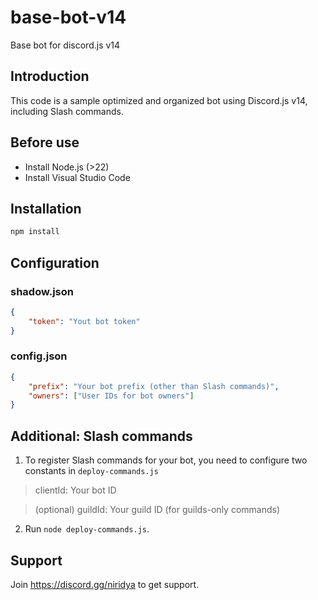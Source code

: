 # base-bot-v14
Base bot for discord.js v14

## Introduction
This code is a sample optimized and organized bot using Discord.js v14, including Slash commands.

## Before use
- Install Node.js (>22)
- Install Visual Studio Code

## Installation
```sh
npm install
```

## Configuration
### shadow.json

```json
{
    "token": "Yout bot token"
}
```

### config.json
```json
{
    "prefix": "Your bot prefix (other than Slash commands)",
    "owners": ["User IDs for bot owners"]
}
```

## Additional: Slash commands
1. To register Slash commands for your bot, you need to configure two constants in `deploy-commands.js`
> clientId: Your bot ID

> (optional) guildId: Your guild ID (for guilds-only commands)

2. Run `node deploy-commands.js`.

## Support
Join https://discord.gg/niridya to get support.
